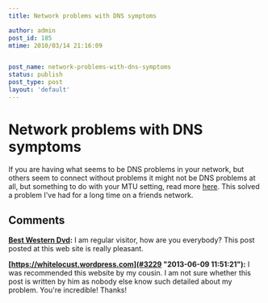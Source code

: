```yaml
---
title: Network problems with DNS symptoms

author: admin
post_id: 185
mtime: 2010/03/14 21:16:09


post_name: network-problems-with-dns-symptoms
status: publish
post_type: post
layout: 'default'
---
```


# Network problems with DNS symptoms

If you are having what seems to be DNS problems in your network, but others seem to connect without problems it might not be DNS problems at all, but something to do with your MTU setting, read more [here](http://groups.google.com/group/blogger-help/web/how-to-check-the-mtu-setting-on-your-computer). This solved a problem I've had for a long time on a friends network.

## Comments

**[Best Western Dvd](#3208 "2013-04-24 05:28:12"):** I am regular visitor, how are you everybody? This post posted at this web site is really pleasant.

**[https://whitelocust.wordpress.com](#3229 "2013-06-09 11:51:21"):** I was recommended this website by my cousin. I am not sure whether this post is written by him as nobody else know such detailed about my problem. You're incredible! Thanks!


